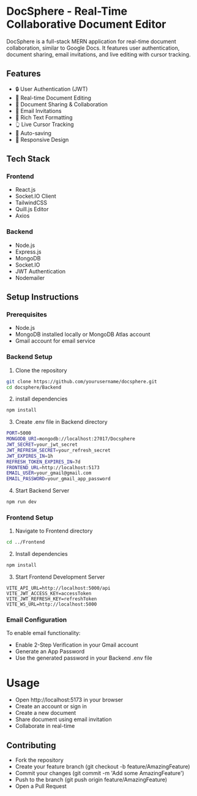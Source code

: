 # DocSphere - Real-Time Collaborative Document Editor

DocSphere is a full-stack MERN application for real-time document collaboration, similar to Google Docs. It features user authentication, document sharing, email invitations, and live editing with cursor tracking.

## Features

- 🔒 User Authentication (JWT)
- 📝 Real-time Document Editing
- 👥 Document Sharing & Collaboration
- 📧 Email Invitations
- 🎨 Rich Text Formatting
- 👆 Live Cursor Tracking
- 🔄 Auto-saving
- 📱 Responsive Design

## Tech Stack

### Frontend
- React.js
- Socket.IO Client
- TailwindCSS
- Quill.js Editor
- Axios

### Backend
- Node.js
- Express.js
- MongoDB
- Socket.IO
- JWT Authentication
- Nodemailer

## Setup Instructions

### Prerequisites
- Node.js 
- MongoDB installed locally or MongoDB Atlas account
- Gmail account for email service

### Backend Setup
1. Clone the repository
```bash
git clone https://github.com/yourusername/docsphere.git
cd docsphere/Backend
```
2. install dependencies
```bash
npm install
```
3. Create .env file in Backend directory
```bash
PORT=5000
MONGODB_URI=mongodb://localhost:27017/Docsphere
JWT_SECRET=your_jwt_secret
JWT_REFRESH_SECRET=your_refresh_secret
JWT_EXPIRES_IN=1h
REFRESH_TOKEN_EXPIRES_IN=7d
FRONTEND_URL=http://localhost:5173
EMAIL_USER=your_gmail@gmail.com
EMAIL_PASSWORD=your_gmail_app_password
```
4. Start Backend Server
```bash
npm run dev
```
### Frontend Setup

1. Navigate to Frontend directory
```bash
cd ../Frontend
```
2. Install dependencies
```bash
npm install
```
3. Start Frontend Development Server
``` 
VITE_API_URL=http://localhost:5000/api
VITE_JWT_ACCESS_KEY=accessToken
VITE_JWT_REFRESH_KEY=refreshToken
VITE_WS_URL=http://localhost:5000
```
### Email Configuration
To enable email functionality:

- Enable 2-Step Verification in your Gmail account
- Generate an App Password
- Use the generated password in your Backend .env file

# Usage
- Open http://localhost:5173 in your browser
- Create an account or sign in
- Create a new document
- Share document using email invitation
- Collaborate in real-time

## Contributing
- Fork the repository
- Create your feature branch (git checkout -b feature/AmazingFeature)
- Commit your changes (git commit -m 'Add some AmazingFeature')
- Push to the branch (git push origin feature/AmazingFeature)
- Open a Pull Request